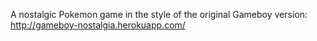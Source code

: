 A nostalgic Pokemon game in the style of the original Gameboy version:
http://gameboy-nostalgia.herokuapp.com/
